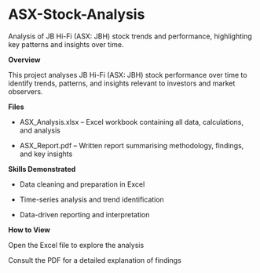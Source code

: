 # ASX-Stock-Analysis
Analysis of JB Hi-Fi (ASX: JBH) stock trends and performance, highlighting key patterns and insights over time.

**Overview**

This project analyses JB Hi-Fi (ASX: JBH) stock performance over time to identify trends, patterns, and insights relevant to investors and market observers.

**Files**

- ASX_Analysis.xlsx – Excel workbook containing all data, calculations, and analysis

- ASX_Report.pdf – Written report summarising methodology, findings, and key insights

**Skills Demonstrated**

- Data cleaning and preparation in Excel

- Time-series analysis and trend identification

- Data-driven reporting and interpretation

**How to View**

Open the Excel file to explore the analysis

Consult the PDF for a detailed explanation of findings
